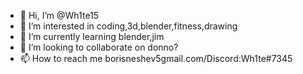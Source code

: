 - 👋 Hi, I’m @Wh1te15
- 👀 I’m interested in coding,3d,blender,fitness,drawing
- 🌱 I’m currently learning blender,jim
- 💞️ I’m looking to collaborate on donno?
- 📫 How to reach me borisneshev5gmail.com/Discord:Wh1te#7345

<!---
Wh1te15/Wh1te15 is a ✨ special ✨ repository because its `README.md` (this file) appears on your GitHub profile.
You can click the Preview link to take a look at your changes.
--->
